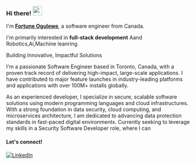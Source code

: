 ### Hi there! <img src="https://emojis.slackmojis.com/emojis/images/1536351075/4594/blob-wave.gif" width="25"/>

I'm [**Fortune Ogulewe**]([https://gazijarin.com](https://fortune-sepia.vercel.app/)), a software engineer from  Canada.

I'm primarily interested in **full-stack development** Aand Robotics,Ai,Machine leanring  

Building Innovative, Impactful Solutions

 I'm a passionate Software Engineer based in Toronto, Canada, with a proven track record of delivering high-impact, large-scale applications. I have contributed to major feature launches in industry-leading platforms and applications with over 100M+ installs globally.

  As an experienced developer, I specialize in secure, scalable software solutions using modern programming languages and cloud infrastructures. With a strong foundation in data security, cloud computing, and microservices architecture, I am dedicated to advancing data protection standards in fast-paced digital environments. Currently seeking to leverage my skills in a Security Software Developer role, where I can 

#### Let's connect!
[<img alt="LinkedIn" src="https://img.shields.io/badge/LinkedIn-%230E76A8.svg?&style=for-the-badge&logo=LinkedIn&logoColor=white" />](https://www.linkedin.com/in/fortune-o-02583a1a3)
